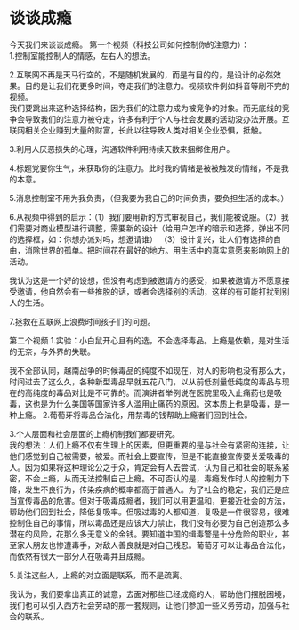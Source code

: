 # 谈谈成瘾
  
今天我们来谈谈成瘾。
第一个视频（科技公司如何控制你的注意力）：  
1.控制室能控制人的情感，左右人的想法。  

2.互联网不再是天马行空的，不是随机发展的，而是有目的的，是设计的必然效果。目的是让我们花更多时间，夺走我们的注意力。视频软件例如抖音等刷不完的视频。  
我们要跳出来这种选择结构，因为我们的注意力成为被竞争的对象。而无底线的竞争会导致我们的注意力被夺走，许多有利于个人与社会发展的活动没办法开展。互联网相关企业赚到大量的财富，长此以往导致人类对相关企业恐惧，抵触。  

3.利用人厌恶损失的心理，沟通软件利用持续天数来捆绑住用户。  

4.标题党要你生气，来获取你的注意力。此时我的情绪是被被触发的情绪，不是我的本意。  

5.消息控制室不用为我负责，（但我要为我自己的时间负责，要负担生活的成本。）  

6.从视频中得到的启示：（1）我们要用新的方式审视自己，我们能被说服。（2）我们需要对商业模型进行调整，需要新的设计（给用户怎样的暗示和选择，弹出不同的选择框，如：你想办派对吗，想邀请谁）
（3）设计复兴，让人们有选择的自由，消除世界的孤单。把时间花在最好的地方。用生活中的真实意愿来影响网上的活动。  

我认为这是一个好的设想，但没有考虑到被邀请方的感受，如果被邀请方不愿意接受邀请，他自然会有一些推脱的话，或者会选择别的活动，这样的有可能打扰到别人的生活。  

7.拯救在互联网上浪费时间孩子们的问题。
  
第二个视频
1.实验：小白鼠开心且有的选，不会选择毒品。上瘾是依赖，是对生活的无奈，与外界的失联。  

我不全部认同，越南战争的时候毒品的纯度不如现在，对人的影响也没有那么大，时间过去了这么久，各种新型毒品早就五花八门，以从前低剂量低纯度的毒品与现在的高纯度的毒品对比是不可靠的。而演讲者举例说在医院里吸入止痛药也是吸毒，这也是为什么美国等国家许多人滥用止痛药的原因。这本质上也是吸毒，是一种上瘾。
2.葡萄牙将毒品合法化，用禁毒的钱帮助上瘾者们回到社会。  

3.个人层面和社会层面的上瘾机制我们都要研究。   
我的想法：人们上瘾不仅有生理上的因素，但更重要的是与社会有紧密的连接，让他们感觉到自己被需要，被爱。而社会上要宣传，但是不能直接宣传要关爱吸毒的人。因为如果将这种理论公之于众，肯定会有人去尝试，认为自己和社会的联系紧密，不会上瘾，从而无法控制自己上瘾。不可否认的是，毒瘾发作时人的控制力下降，发生不良行为，传染疾病的概率都高于普通人。为了社会的稳定，我们还是应当宣传毒品的危害。但对于吸毒成瘾者，我们可以用更温和，更接近社会的方法，帮助他们回到社会，降低复吸率。但吸过毒的人都知道，复吸是一件很容易，很难控制住自己的事情，所以毒品还是应该大力禁止，我们没有必要为自己创造那么多潜在的风险，花那么多无意义的金钱。要知道中国的缉毒警是十分危险的职业，甚至家人朋友也惨遭毒手，对敌人善良就是对自己残忍。葡萄牙可以让毒品合法化，而依然有很大一部分人在吸毒并且成瘾。  

5.关注这些人，上瘾的对立面是联系，而不是疏离。

我认为，我们要拿出真正的诚意，去面对那些已经成瘾的人，帮助他们摆脱困境，我们也可以引入西方社会劳动的那一套规则，让他们参加一些义务劳动，加强与社会的联系。
